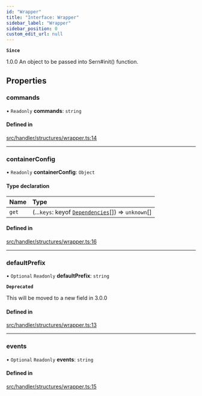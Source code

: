 ```yaml
---
id: "Wrapper"
title: "Interface: Wrapper"
sidebar_label: "Wrapper"
sidebar_position: 0
custom_edit_url: null
---
```


**`Since`**

1.0.0
An object to be passed into Sern#init() function.

## Properties

### commands

• `Readonly` **commands**: `string`

#### Defined in

[src/handler/structures/wrapper.ts:14](https://github.com/sern-handler/handler/blob/c1f6906/src/handler/structures/wrapper.ts#L14)

___

### containerConfig

• `Readonly` **containerConfig**: `Object`

#### Type declaration

| Name | Type |
| :------ | :------ |
| `get` | (...`keys`: keyof [`Dependencies`](Dependencies.md)[]) => `unknown`[] |

#### Defined in

[src/handler/structures/wrapper.ts:16](https://github.com/sern-handler/handler/blob/c1f6906/src/handler/structures/wrapper.ts#L16)

___

### defaultPrefix

• `Optional` `Readonly` **defaultPrefix**: `string`

**`Deprecated`**

This will be moved to a new field in 3.0.0

#### Defined in

[src/handler/structures/wrapper.ts:13](https://github.com/sern-handler/handler/blob/c1f6906/src/handler/structures/wrapper.ts#L13)

___

### events

• `Optional` `Readonly` **events**: `string`

#### Defined in

[src/handler/structures/wrapper.ts:15](https://github.com/sern-handler/handler/blob/c1f6906/src/handler/structures/wrapper.ts#L15)
